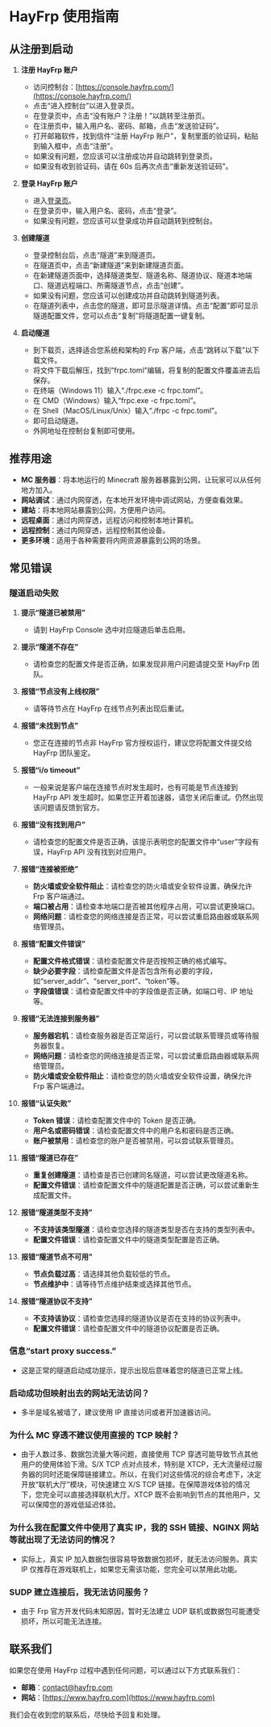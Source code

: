 # HayFrp 使用指南

## 从注册到启动

1. **注册 HayFrp 账户**
   - 访问控制台：[https://console.hayfrp.com/](https://console.hayfrp.com/)
   - 点击“进入控制台”以进入登录页。
   - 在登录页中，点击“没有账户？注册！”以跳转至注册页。
   - 在注册页中，输入用户名、密码、邮箱，点击“发送验证码”。
   - 打开邮箱软件，找到信件“注册 HayFrp 账户”，复制里面的验证码，粘贴到输入框中，点击“注册”。
   - 如果没有问题，您应该可以注册成功并自动跳转到登录页。
   - 如果没有收到验证码，请在 60s 后再次点击“重新发送验证码”。

2. **登录 HayFrp 账户**
   - 进入[登录页](https://console.hayfrp.com/login)。
   - 在登录页中，输入用户名、密码，点击“登录”。
   - 如果没有问题，您应该可以登录成功并自动跳转到控制台。

3. **创建隧道**
   - 登录控制台后，点击“隧道”来到隧道页。
   - 在隧道页中，点击“新建隧道”来到新建隧道页面。
   - 在新建隧道页面中，选择隧道类型、隧道名称、隧道协议、隧道本地端口、隧道远程端口、所需隧道节点，点击“创建”。
   - 如果没有问题，您应该可以创建成功并自动跳转到隧道列表。
   - 在隧道列表中，点击您的隧道，即可显示隧道详情。点击“配置”即可显示隧道配置文件，您可以点击“复制”将隧道配置一键复制。

4. **启动隧道**
   - 到下载页，选择适合您系统和架构的 Frp 客户端，点击“跳转以下载”以下载文件。
   - 将文件下载后解压，找到“frpc.toml”编辑，将复制的配置文件覆盖进去后保存。
   - 在终端（Windows 11）输入“./frpc.exe -c frpc.toml”。
   - 在 CMD（Windows）输入“frpc.exe -c frpc.toml”。
   - 在 Shell（MacOS/Linux/Unix）输入“./frpc -c frpc.toml”。
   - 即可启动隧道。
   - 外网地址在控制台复制即可使用。

## 推荐用途

- **MC 服务器**：将本地运行的 Minecraft 服务器暴露到公网，让玩家可以从任何地方加入。
- **网站调试**：通过内网穿透，在本地开发环境中调试网站，方便查看效果。
- **建站**：将本地网站暴露到公网，方便用户访问。
- **远程桌面**：通过内网穿透，远程访问和控制本地计算机。
- **远程控制**：通过内网穿透，远程控制其他设备。
- **更多环境**：适用于各种需要将内网资源暴露到公网的场景。

## 常见错误

### 隧道启动失败

1. **提示“隧道已被禁用”**
   - 请到 HayFrp Console 选中对应隧道后单击启用。

2. **提示“隧道不存在”**
   - 请检查您的配置文件是否正确，如果发现非用户问题请提交至 HayFrp 团队。

3. **报错“节点没有上线权限”**
   - 请等待节点在 HayFrp 在线节点列表出现后重试。

4. **报错“未找到节点”**
   - 您正在连接的节点非 HayFrp 官方授权运行，建议您将配置文件提交给 HayFrp 团队鉴定。

5. **报错“i/o timeout”**
   - 一般来说是客户端在连接节点时发生超时，也有可能是节点连接到 HayFrp API 发生超时。如果您正开着加速器，请您关闭后重试。仍然出现该问题请反馈到官方。

6. **报错“没有找到用户”**
   - 请检查您的配置文件是否正确，该提示表明您的配置文件中“user”字段有误，HayFrp API 没有找到对应用户。

7. **报错“连接被拒绝”**
   - **防火墙或安全软件阻止**：请检查您的防火墙或安全软件设置，确保允许 Frp 客户端通过。
   - **端口被占用**：请检查本地端口是否被其他程序占用，可以尝试更换端口。
   - **网络问题**：请检查您的网络连接是否正常，可以尝试重启路由器或联系网络管理员。

8. **报错“配置文件错误”**
   - **配置文件格式错误**：请检查配置文件是否按照正确的格式编写。
   - **缺少必要字段**：请检查配置文件是否包含所有必要的字段，如“server_addr”、“server_port”、“token”等。
   - **字段值错误**：请检查配置文件中的字段值是否正确，如端口号、IP 地址等。

9. **报错“无法连接到服务器”**
   - **服务器宕机**：请检查服务器是否正常运行，可以尝试联系管理员或等待服务器恢复。
   - **网络问题**：请检查您的网络连接是否正常，可以尝试重启路由器或联系网络管理员。
   - **防火墙或安全软件阻止**：请检查您的防火墙或安全软件设置，确保允许 Frp 客户端通过。

10. **报错“认证失败”**
    - **Token 错误**：请检查配置文件中的 Token 是否正确。
    - **用户名或密码错误**：请检查配置文件中的用户名和密码是否正确。
    - **账户被禁用**：请检查您的账户是否被禁用，可以尝试联系管理员。

11. **报错“隧道已存在”**
    - **重复创建隧道**：请检查是否已创建同名隧道，可以尝试更改隧道名称。
    - **配置文件错误**：请检查配置文件中的隧道配置是否正确，可以尝试重新生成配置文件。

12. **报错“隧道类型不支持”**
    - **不支持该类型隧道**：请检查您选择的隧道类型是否在支持的类型列表中。
    - **配置文件错误**：请检查配置文件中的隧道类型配置是否正确。

13. **报错“隧道节点不可用”**
    - **节点负载过高**：请选择其他负载较低的节点。
    - **节点维护中**：请等待节点维护结束或选择其他节点。

14. **报错“隧道协议不支持”**
    - **不支持该协议**：请检查您选择的隧道协议是否在支持的协议列表中。
    - **配置文件错误**：请检查配置文件中的隧道协议配置是否正确。

### 信息“start proxy success.”

- 这是正常的隧道启动成功提示，提示出现后意味着您的隧道已正常上线。

### 启动成功但映射出去的网站无法访问？

- 多半是域名被墙了，建议使用 IP 直接访问或者开加速器访问。

### 为什么 MC 穿透不建议使用直接的 TCP 映射？

- 由于人数过多、数据包流量大等问题，直接使用 TCP 穿透可能导致节点其他用户的使用体验下滑。S/X TCP 点对点技术，特别是 XTCP，无大流量经过服务器的同时还能保障链接建立。所以，在我们对这些情况的综合考虑下，决定开放“联机大厅”模块，可快速建立 X/S TCP 链接。在保障游戏体验的情况下，您完全可以直接选择联机大厅。XTCP 既不会影响到节点的其他用户，又可以保障您的游戏低延迟体验。

### 为什么我在配置文件中使用了真实 IP，我的 SSH 链接、NGINX 网站等就出现了无法访问的情况？

- 实际上，真实 IP 加入数据包很容易导致数据包损坏，就无法访问服务。真实 IP 仅推荐在游戏联机上，如果您无需该功能，您完全可以禁用此功能。

### SUDP 建立连接后，我无法访问服务？

- 由于 Frp 官方开发代码未知原因，暂时无法建立 UDP 联机或数据包可能遭受损坏，所以可能无法连接。

## 联系我们

如果您在使用 HayFrp 过程中遇到任何问题，可以通过以下方式联系我们：

- **邮箱**：contact@hayfrp.com
- **网站**：[https://www.hayfrp.com](https://www.hayfrp.com)

我们会在收到您的联系后，尽快给予回复和处理。